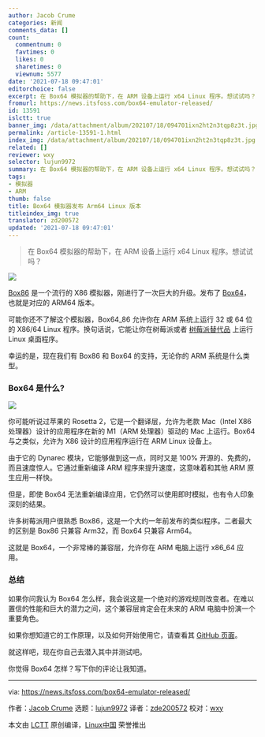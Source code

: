```yaml
---
author: Jacob Crume
categories: 新闻
comments_data: []
count:
  commentnum: 0
  favtimes: 0
  likes: 0
  sharetimes: 0
  viewnum: 5577
date: '2021-07-18 09:47:01'
editorchoice: false
excerpt: 在 Box64 模拟器的帮助下，在 ARM 设备上运行 x64 Linux 程序。想试试吗？
fromurl: https://news.itsfoss.com/box64-emulator-released/
id: 13591
islctt: true
banner_img: /data/attachment/album/202107/18/094701ixn2ht2n3tqp8z3t.jpg
permalink: /article-13591-1.html
index_img: /data/attachment/album/202107/18/094701ixn2ht2n3tqp8z3t.jpg.thumb.jpg
related: []
reviewer: wxy
selector: lujun9972
summary: 在 Box64 模拟器的帮助下，在 ARM 设备上运行 x64 Linux 程序。想试试吗？
tags:
- 模拟器
- ARM
thumb: false
title: Box64 模拟器发布 Arm64 Linux 版本
titleindex_img: true
translator: zd200572
updated: '2021-07-18 09:47:01'
---
```



> 
> 在 Box64 模拟器的帮助下，在 ARM 设备上运行 x64 Linux 程序。想试试吗？
> 
> 
> 


![](/data/attachment/album/202107/18/094701ixn2ht2n3tqp8z3t.jpg)


[Box86](http://github.com/ptitseb/box86) 是一个流行的 X86 模拟器，刚进行了一次巨大的升级。发布了 [Box64](http://github.com/ptitseb/box64)，也就是对应的 ARM64 版本。


可能你还不了解这个模拟器，Box64\_86 允许你在 ARM 系统上运行 32 或 64 位的 X86/64 Linux 程序。换句话说，它能让你在树莓派或者 [树莓派替代品](https://itsfoss.com/raspberry-pi-alternatives/) 上运行 Linux 桌面程序。


幸运的是，现在我们有 Box86 和 Box64 的支持，无论你的 ARM 系统是什么类型。


### Box64 是什么?


![](/data/attachment/album/202107/18/094703nauaseyehs6yhaxu.png)


你可能听说过苹果的 Rosetta 2，它是一个翻译层，允许为老款 Mac（Intel X86 处理器）设计的应用程序在新的 M1（ARM 处理器）驱动的 Mac 上运行。Box64 与之类似，允许为 X86 设计的应用程序运行在 ARM Linux 设备上。


由于它的 Dynarec 模块，它能够做到这一点，同时又是 100% 开源的、免费的，而且速度惊人。它通过重新编译 ARM 程序来提升速度，这意味着和其他 ARM 原生应用一样快。


但是，即使 Box64 无法重新编译应用，它仍然可以使用即时模拟，也有令人印象深刻的结果。


许多树莓派用户很熟悉 Box86，这是一个大约一年前发布的类似程序。二者最大的区别是 Box86 只兼容 Arm32，而 Box64 只兼容 Arm64。


这就是 Box64，一个非常棒的兼容层，允许你在 ARM 电脑上运行 x86\_64 应用。


### 总结


如果你问我认为 Box64 怎么样，我会说这是一个绝对的游戏规则改变者。在难以置信的性能和巨大的潜力之间，这个兼容层肯定会在未来的 ARM 电脑中扮演一个重要角色。


如果你想知道它的工作原理，以及如何开始使用它，请查看其 [GitHub 页面](https://github.com/ptitseb/box64)。


就这样吧，现在你自己去潜入其中并测试吧。


你觉得 Box64 怎样？写下你的评论让我知道。




---


via: <https://news.itsfoss.com/box64-emulator-released/>


作者：[Jacob Crume](https://news.itsfoss.com/author/jacob/) 选题：[lujun9972](https://github.com/lujun9972) 译者：[zde200572](https://github.com/zd200572) 校对：[wxy](https://github.com/wxy)


本文由 [LCTT](https://github.com/LCTT/TranslateProject) 原创编译，[Linux中国](https://linux.cn/) 荣誉推出